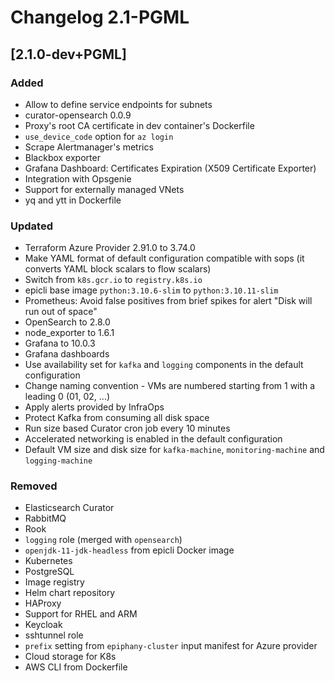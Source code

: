 <!-- markdownlint-disable-file no-duplicate-header -->
# Changelog 2.1-PGML

## [2.1.0-dev+PGML]

### Added

- Allow to define service endpoints for subnets
- curator-opensearch 0.0.9
- Proxy's root CA certificate in dev container's Dockerfile
- `use_device_code` option for `az login`
- Scrape Alertmanager's metrics
- Blackbox exporter
- Grafana Dashboard: Certificates Expiration (X509 Certificate Exporter)
- Integration with Opsgenie
- Support for externally managed VNets
- yq and ytt in Dockerfile

### Updated

- Terraform Azure Provider 2.91.0 to 3.74.0
- Make YAML format of default configuration compatible with sops (it converts YAML block scalars to flow scalars)
- Switch from `k8s.gcr.io` to `registry.k8s.io`
- epicli base image `python:3.10.6-slim` to `python:3.10.11-slim`
- Prometheus: Avoid false positives from brief spikes for alert "Disk will run out of space"
- OpenSearch to 2.8.0
- node_exporter to 1.6.1
- Grafana to 10.0.3
- Grafana dashboards
- Use availability set for `kafka` and `logging` components in the default configuration
- Change naming convention - VMs are numbered starting from 1 with a leading 0 (01, 02, ...)
- Apply alerts provided by InfraOps
- Protect Kafka from consuming all disk space
- Run size based Curator cron job every 10 minutes
- Accelerated networking is enabled in the default configuration
- Default VM size and disk size for `kafka-machine`, `monitoring-machine` and `logging-machine`

### Removed

- Elasticsearch Curator
- RabbitMQ
- Rook
- `logging` role (merged with `opensearch`)
- `openjdk-11-jdk-headless` from epicli Docker image
- Kubernetes
- PostgreSQL
- Image registry
- Helm chart repository
- HAProxy
- Support for RHEL and ARM
- Keycloak
- sshtunnel role
- `prefix` setting from `epiphany-cluster` input manifest for Azure provider
- Cloud storage for K8s
- AWS CLI from Dockerfile
